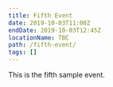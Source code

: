 ```yaml
---
title: Fifth Event
date: 2019-10-03T11:00Z
endDate: 2019-10-03T12:45Z
locationName: TBC
path: /fifth-event/
tags: []
---
```

This is the fifth sample event.